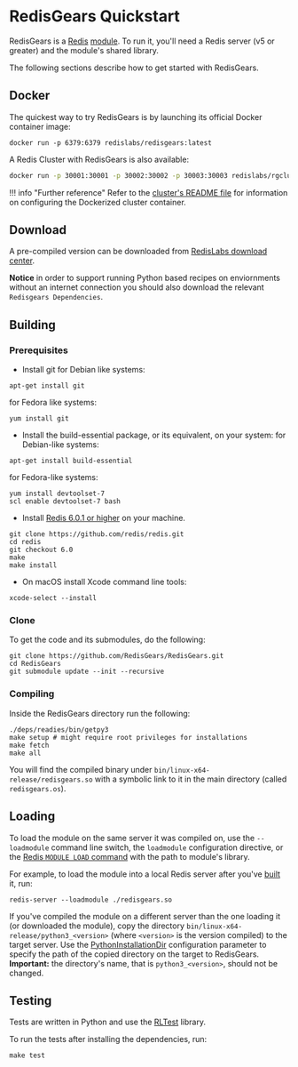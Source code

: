 # RedisGears Quickstart
RedisGears is a [Redis](glossary.md#redis) [module](glossary.md#module). To run it, you'll need a Redis server (v5 or greater) and the module's shared library.

The following sections describe how to get started with RedisGears.

## Docker
The quickest way to try RedisGears is by launching its official Docker container image:

```
docker run -p 6379:6379 redislabs/redisgears:latest
```

A Redis Cluster with RedisGears is also available:

```sh
docker run -p 30001:30001 -p 30002:30002 -p 30003:30003 redislabs/rgcluster:latest
```

!!! info "Further reference"
    Refer to the [cluster's README file](https://github.com/RedisGears/RedisGears/blob/master/recipes/cluster/README.md) for information on configuring the Dockerized cluster container.

## Download

A pre-compiled version can be downloaded from [RedisLabs download center](https://redislabs.com/download-center/modules/).

**Notice** in order to support running Python based recipes on enviornments without an internet connection you should also download the relevant `Redisgears Dependencies`.

## Building

### Prerequisites
* Install git
for Debian like systems:
```
apt-get install git
```
for Fedora like systems:
```
yum install git
```


* Install the build-essential package, or its equivalent, on your system:
for Debian-like systems:
```
apt-get install build-essential
```
for Fedora-like systems:
```
yum install devtoolset-7
scl enable devtoolset-7 bash
```

* Install [Redis 6.0.1 or higher](https://redis.io/) on your machine.

```
git clone https://github.com/redis/redis.git
cd redis
git checkout 6.0
make
make install
```

* On macOS install Xcode command line tools:

```
xcode-select --install
```

### Clone
To get the code and its submodules, do the following:
```
git clone https://github.com/RedisGears/RedisGears.git
cd RedisGears
git submodule update --init --recursive
```

### Compiling
Inside the RedisGears directory run the following:

```
./deps/readies/bin/getpy3
make setup # might require root privileges for installations
make fetch
make all
```

You will find the compiled binary under `bin/linux-x64-release/redisgears.so` with a symbolic link to it in the main directory (called `redisgears.os`).

## Loading
To load the module on the same server it was compiled on, use the `--loadmodule` command line switch, the `loadmodule` configuration directive, or the [Redis `MODULE LOAD` command](https://redis.io/commands/module-load) with the path to module's library.

For example, to load the module into a local Redis server after you've [built](#building) it, run:
```
redis-server --loadmodule ./redisgears.so
```

If you've compiled the module on a different server than the one loading it (or downloaded the module), copy the directory `bin/linux-x64-release/python3_<version>` (where `<version>` is the version compiled) to the target server. Use the [PythonInstallationDir](configuration.md#pythoninstallationdir) configuration parameter to specify the path of the copied directory on the target to RedisGears. **Important:** the directory's name, that is `python3_<version>`, should not be changed.

## Testing
Tests are written in Python and use the [RLTest](https://github.com/RedisLabsModules/RLTest) library.

To run the tests after installing the dependencies, run:

```
make test
```
